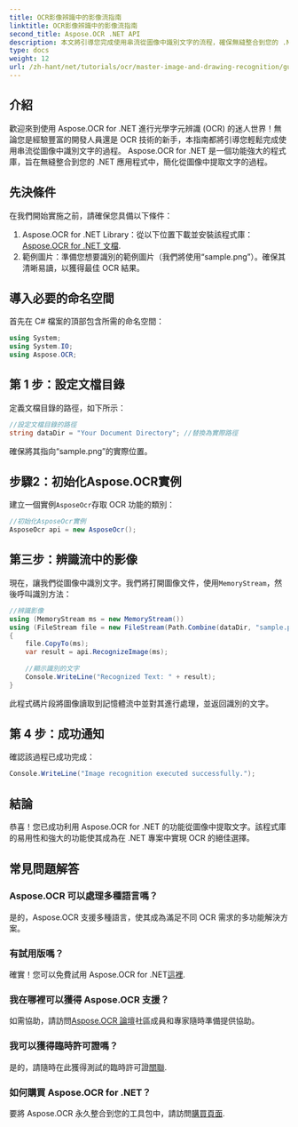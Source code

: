 ```yaml
---
title: OCR影像辨識中的影像流指南
linktitle: OCR影像辨識中的影像流指南
second_title: Aspose.OCR .NET API
description: 本文將引導您完成使用串流從圖像中識別文字的流程，確保無縫整合到您的 .NET 應用程式中。非常適合所有技能水平的開發人員。
type: docs
weight: 12
url: /zh-hant/net/tutorials/ocr/master-image-and-drawing-recognition/guide-to-image-from-stream/
---
```

## 介紹

歡迎來到使用 Aspose.OCR for .NET 進行光學字元辨識 (OCR) 的迷人世界！無論您是經驗豐富的開發人員還是 OCR 技術的新手，本指南都將引導您輕鬆完成使用串流從圖像中識別文字的過程。 Aspose.OCR for .NET 是一個功能強大的程式庫，旨在無縫整合到您的 .NET 應用程式中，簡化從圖像中提取文字的過程。

## 先決條件

在我們開始實施之前，請確保您具備以下條件：

1.  Aspose.OCR for .NET Library：從以下位置下載並安裝該程式庫：[Aspose.OCR for .NET 文檔](https://reference.aspose.com/ocr/net/).
2. 範例圖片：準備您想要識別的範例圖片（我們將使用“sample.png”）。確保其清晰易讀，以獲得最佳 OCR 結果。

## 導入必要的命名空間

首先在 C# 檔案的頂部包含所需的命名空間：

```csharp
using System;
using System.IO;
using Aspose.OCR;
```

## 第 1 步：設定文檔目錄

定義文檔目錄的路徑，如下所示：

```csharp
//設定文檔目錄的路徑
string dataDir = "Your Document Directory"; //替換為實際路徑
```

確保將其指向“sample.png”的實際位置。

## 步驟2：初始化Aspose.OCR實例

建立一個實例`AsposeOcr`存取 OCR 功能的類別：

```csharp
//初始化AsposeOcr實例
AsposeOcr api = new AsposeOcr();
```

## 第三步：辨識流中的影像

現在，讓我們從圖像中識別文字。我們將打開圖像文件，使用`MemoryStream`，然後呼叫識別方法：

```csharp
//辨識影像
using (MemoryStream ms = new MemoryStream())
using (FileStream file = new FileStream(Path.Combine(dataDir, "sample.png"), FileMode.Open, FileAccess.Read))
{
    file.CopyTo(ms);
    var result = api.RecognizeImage(ms);
    
    //顯示識別的文字
    Console.WriteLine("Recognized Text: " + result);
}
```

此程式碼片段將圖像讀取到記憶體流中並對其進行處理，並返回識別的文字。

## 第 4 步：成功通知

確認該過程已成功完成：

```csharp
Console.WriteLine("Image recognition executed successfully.");
```

## 結論

恭喜！您已成功利用 Aspose.OCR for .NET 的功能從圖像中提取文字。該程式庫的易用性和強大的功能使其成為在 .NET 專案中實現 OCR 的絕佳選擇。

## 常見問題解答

### Aspose.OCR 可以處理多種語言嗎？

是的，Aspose.OCR 支援多種語言，使其成為滿足不同 OCR 需求的多功能解決方案。

### 有試用版嗎？

確實！您可以免費試用 Aspose.OCR for .NET[這裡](https://releases.aspose.com/).

### 我在哪裡可以獲得 Aspose.OCR 支援？

如需協助，請訪問[Aspose.OCR 論壇](https://forum.aspose.com/c/ocr/16)社區成員和專家隨時準備提供協助。

### 我可以獲得臨時許可證嗎？

是的，請隨時在此獲得測試的臨時許可證[關聯](https://purchase.conholdate.com/temporary-license/).

### 如何購買 Aspose.OCR for .NET？

要將 Aspose.OCR 永久整合到您的工具包中，請訪問[購買頁面](https://purchase.conholdate.com/buy).